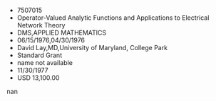 
* 7507015
* Operator-Valued Analytic Functions and Applications to Electrical Network Theory
* DMS,APPLIED MATHEMATICS
* 06/15/1976,04/30/1976
* David Lay,MD,University of Maryland, College Park
* Standard Grant
*   name not available
* 11/30/1977
* USD 13,100.00

nan
